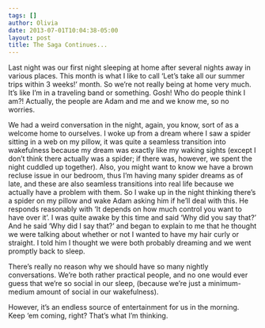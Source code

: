 ```yaml
---
tags: []
author: Olivia
date: 2013-07-01T10:04:38-05:00
layout: post
title: The Saga Continues...
---
```


Last night was our first night sleeping at home after several nights away in various places. This month is what I like to call ‘Let’s take all our summer trips within 3 weeks!’ month. So we’re not really being at home very much. It’s like I’m in a traveling band or something. Gosh! Who do people think I am?! Actually, the people are Adam and me and we know me, so no worries. 

We had a weird conversation in the night, again, you know, sort of as a welcome home to ourselves. I woke up from a dream where I saw a spider sitting in a web on my pillow, it was quite a seamless transition into wakefulness because my dream was exactly like my waking sights (except I don’t think there actually was a spider; if there was, however, we spent the night cuddled up together). Also, you might want to know we have a brown recluse issue in our bedroom, thus I’m having many spider dreams as of late, and these are also seamless transitions into real life because we actually have a problem with them. So I wake up in the night thinking there’s a spider on my pillow and wake Adam asking him if he’ll deal with this. He responds reasonably with ‘It depends on how much control you want to have over it’. I was quite awake by this time and said ‘Why did you say that?’ And he said ‘Why did I say that?’ and began to explain to me that he thought we were talking about whether or not I wanted to have my hair curly or straight. I told him I thought we were both probably dreaming and we went promptly back to sleep. 

There’s really no reason why we should have so many nightly conversations. We’re both rather practical people, and no one would ever guess that we’re so social in our sleep, (because we’re just a minimum-medium amount of social in our wakefulness).

However, it’s an endless source of entertainment for us in the morning. Keep ‘em coming, right? That’s what I’m thinking. 
